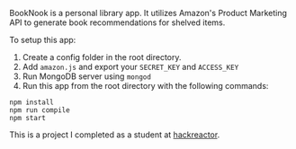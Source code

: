 BookNook is a personal library app. It utilizes Amazon's Product Marketing API to generate book recommendations for shelved items.

To setup this app:
1) Create a config folder in the root directory.
2) Add ```amazon.js``` and export your ```SECRET_KEY``` and ```ACCESS_KEY```
3) Run MongoDB server using ```mongod```
4) Run this app from the root directory with the following commands:
```
npm install
npm run compile
npm start
```

This is a project I completed as a student at [hackreactor](http://hackreactor.com).
